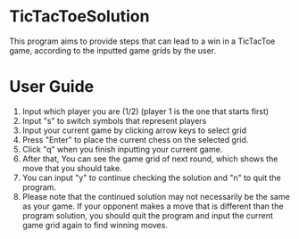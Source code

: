 ﻿# TicTacToeSolution

This program aims to provide steps that can lead to a win in a TicTacToe game, according
to the inputted game grids by the user.

# User Guide
1. Input which player you are (1/2)  (player 1 is the one that starts first)
2. Input "s" to switch symbols that represent players
2. Input your current game by clicking arrow keys to select grid
3. Press "Enter" to place the current chess on the selected grid.
4. Click "q" when you finish inputting your current game.
5. After that, You can see the game grid of next round, which shows the move that you should take.
6. You can input "y" to continue checking the solution and "n" to quit the program.
7. Please note that the continued solution may not necessarily be the same as your game. If your opponent makes a move that is different than the program solution, you should quit the program and input the current game grid again to find winning moves.
